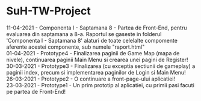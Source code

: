 # SuH-TW-Project

11-04-2021 - Componenta I - Saptamana 8 - Partea de Front-End, pentru evaluarea din saptamana a 8-a. Raportul se gaseste in folderul 'Componenta I - Saptamana 8' alaturi de toate celelalte compomente aferente acestei componente, sub numele "raport.html" <br>
01-04-2021 - Prototype4 - Finalizarea paginii de Game Map (mapa de nivele), continuarea paginii Main Menu si crearea unei pagini de Register! <br>
30-03-2021 - Prototype3 - Finalizarea (cu exceptia sectiunii de gameplay) a paginii index, precum si implementarea paginilor de Login si Main Menu! <br>
26-03-2021 - Prototype2 - O continuare a front-page-ului aplicatiei! <br>
23-03-2021 - Prototype1 - Un prim prototip al aplicatiei, cu primii pasi facuti pe partea de Front-End!
